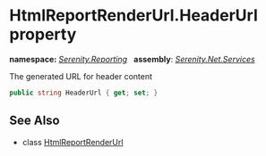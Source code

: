 # HtmlReportRenderUrl.HeaderUrl property
**namespace:** *[Serenity.Reporting](../../README.md#serenity.reporting-namespace)*   **assembly**: *[Serenity.Net.Services](../../README.md)*

The generated URL for header content

```csharp
public string HeaderUrl { get; set; }
```

## See Also

* class [HtmlReportRenderUrl](../HtmlReportRenderUrl.md)